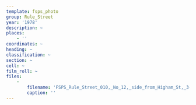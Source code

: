 ```yaml
---
template: fsps_photo
group: Rule_Street
year: '1978'
description: ~
places:
    - ''
coordinates: ~
heading: ~
classification: ~
section: ~
cell: ~
film_roll: ~
files:
    -
        filename: 'FSPS_Rule_Street_010,_No_12,_side_from_Higham_St,_3-3-C,_1978.png'
        caption: ''
---
```

